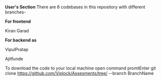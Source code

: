 

**User's Section**
There are 6 codebases in this repository with different branches-

**For frontend**

  Kiran Garad
 
**For backend as**


   VipulPratap
  
   Ajitfunde
  
To download the code to your local machine
open command promtEnter git clone https://github.com/Viplock/Assesments/tree/ --branch BranchName 
